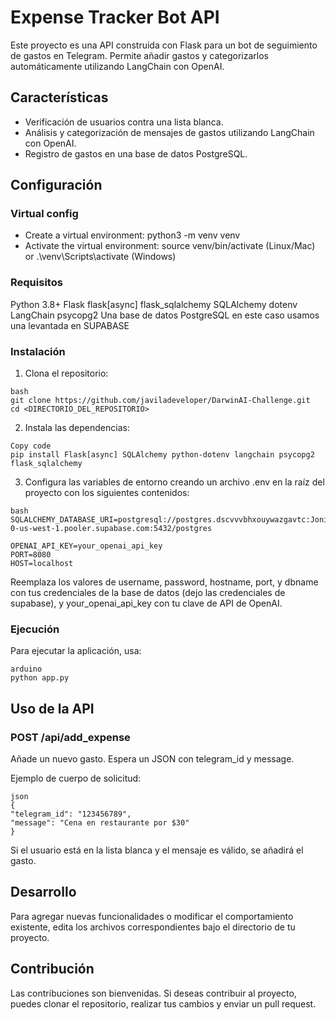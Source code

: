 # Expense Tracker Bot API

Este proyecto es una API construida con Flask para un bot de seguimiento de gastos en Telegram. Permite añadir gastos y categorizarlos automáticamente utilizando LangChain con OpenAI.

## Características

- Verificación de usuarios contra una lista blanca.
- Análisis y categorización de mensajes de gastos utilizando LangChain con OpenAI.
- Registro de gastos en una base de datos PostgreSQL.

## Configuración

### Virtual config

- Create a virtual environment: python3 -m venv venv
- Activate the virtual environment: source venv/bin/activate (Linux/Mac) or .\venv\Scripts\activate (Windows)

### Requisitos

Python 3.8+
Flask
flask[async]
flask_sqlalchemy
SQLAlchemy
dotenv
LangChain
psycopg2
Una base de datos PostgreSQL en este caso usamos una levantada en SUPABASE

### Instalación

1. Clona el repositorio:

```
bash
git clone https://github.com/javiladeveloper/DarwinAI-Challenge.git
cd <DIRECTORIO_DEL_REPOSITORIO>
```

2. Instala las dependencias:

```
Copy code
pip install Flask[async] SQLAlchemy python-dotenv langchain psycopg2 flask_sqlalchemy
```

3. Configura las variables de entorno creando un archivo .env en la raíz del proyecto con los siguientes contenidos:

```
bash
SQLALCHEMY_DATABASE_URI=postgresql://postgres.dscvvvbhxouywazgavtc:Jonimon321jojo@aws-0-us-west-1.pooler.supabase.com:5432/postgres

OPENAI_API_KEY=your_openai_api_key
PORT=8080
HOST=localhost
```

Reemplaza los valores de username, password, hostname, port, y dbname con tus credenciales de la base de datos (dejo las credenciales de supabase), y your_openai_api_key con tu clave de API de OpenAI.

### Ejecución

Para ejecutar la aplicación, usa:

```
arduino
python app.py
```

## Uso de la API

### POST /api/add_expense

Añade un nuevo gasto. Espera un JSON con telegram_id y message.

Ejemplo de cuerpo de solicitud:

```
json
{
"telegram_id": "123456789",
"message": "Cena en restaurante por $30"
}
```

Si el usuario está en la lista blanca y el mensaje es válido, se añadirá el gasto.

## Desarrollo

Para agregar nuevas funcionalidades o modificar el comportamiento existente, edita los archivos correspondientes bajo el directorio de tu proyecto.

## Contribución

Las contribuciones son bienvenidas. Si deseas contribuir al proyecto, puedes clonar el repositorio, realizar tus cambios y enviar un pull request.
